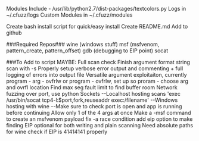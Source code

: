 Modules Include - 
/usr/lib/python2.7/dist-packages/textcolors.py
Logs in ~/.cfuzz/logs
Custom Modules in ~/.cfuzz/modules

Create bash install script for quick/easy install
Create README.md
Add to github

###Required Repos###
wine (windows stuff)
msf (msfvenom, pattern_create, pattern_offset)
gdb (debugging to EIP point)
socat

###To Add to script
MAYBE: Full scan check
Finish argument format string scan with -s
Properly setup verbose error output and commenting + full logging of errors into output file
Versatile argument exploitaiton, currently program - arg - ovfrlw or program - ovfrlw, set up so proram - choose arg and ovrfl location
Find max seg fault limit to find buffer room
Network fuzzing over port, use python Sockets
--Localhost hosting scans 'exec /usr/bin/socat tcp4-l:$port,fork,reuseaddr exec:/filename'
--Windows hosting with wine
--Make sure to check port is open and app is running before continuing
Allow only 1 of the 4 args at once
Make a -msf command to create an msfvenom payload
fix -a race condition
add eip option to make finding EIP optional for both writing and plain scanning
Need absolute paths for wine
check if EIP is 41414141 properly
